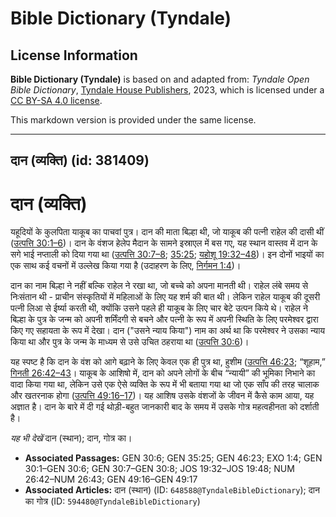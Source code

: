 # Bible Dictionary (Tyndale)

## License Information

**Bible Dictionary (Tyndale)** is based on and adapted from: _Tyndale Open Bible Dictionary_, [Tyndale House Publishers](https://tyndaleopenresources.com/), 2023, which is licensed under a [CC BY-SA 4.0 license](https://creativecommons.org/licenses/by-sa/4.0/legalcode.en).

This markdown version is provided under the same license.



--------------------------------

## दान (व्यक्ति) (id: 381409)

दान (व्यक्ति)
=============

यहूदियों के कुलपिता याकूब का पाचवां पुत्र। दान की माता बिल्हा थी, जो याकूब की पत्नी राहेल की दासी थीं ([उत्पत्ति 30:1–6](https://ref.ly/Gen30:1-Gen30:6))। दान के वंशज हेलेप मैदान के सामने इस्राएल में बस गए, यह स्थान वास्तव में दान के सगे भाई नप्ताली को दिया गया था ([उत्पत्ति 30:7–8](https://ref.ly/Gen30:7-Gen30:8); [35:25](https://ref.ly/Gen35:25); [यहोशू 19:32–48](https://ref.ly/Josh19:32-Josh19:48))। इन दोनों भाइयों का एक साथ कई वचनों में उल्लेख किया गया है (उदाहरण के लिए, [निर्गमन 1:4](https://ref.ly/Exod1:4))। 

दान का नाम बिल्हा ने नहीं बल्कि राहेल ने रखा था, जो बच्चे को अपना मानती थी। राहेल लंबे समय से निःसंतान थी \- प्राचीन संस्कृतियों में महिलाओं के लिए यह शर्म की बात थी। लेकिन राहेल याकूब की दूसरी पत्नी लिआ से ईर्ष्या करती थी, क्योंकि उसने पहले ही याकूब के लिए चार बेटे उत्पन किये थे। राहेल ने बिल्हा के पुत्र के जन्म को अपनी शर्मिंदगी से बचने और पत्नी के रूप में अपनी स्थिति के लिए परमेश्वर द्वारा किए गए सहायता के रूप में देखा। दान ("उसने न्याय किया") नाम का अर्थ था कि परमेश्वर ने उसका न्याय किया था और पुत्र के जन्म के माध्यम से उसे उचित ठहराया था ([उत्पत्ति 30:6](https://ref.ly/Gen30:6))।

यह स्पष्ट है कि दान के वंश को आगे बढ़ाने के लिए केवल एक ही पुत्र था, हुशीम ([उत्पत्ति 46:23](https://ref.ly/Gen46:23); “शूहाम,” [गिनती 26:42–43](https://ref.ly/Num26:42-Num26:43)। याकूब के आशिषो में, दान को अपने लोगों के बीच “न्यायी” की भूमिका निभाने का वादा किया गया था, लेकिन उसे एक ऐसे व्यक्ति के रूप में भी बताया गया था जो एक साँप की तरह चालाक और खतरनाक होगा ([उत्पत्ति 49:16–17](https://ref.ly/Gen49:16-Gen49:17))। यह आशिष उसके वंशजों के जीवन में कैसे काम आया, यह अज्ञात है। दान के बारे में दी गई थोड़ी\-बहुत जानकारी बाद के समय में उसके गोत्र महत्वहीनता को दर्शाती है।

*यह भी देखें* दान (स्थान); दान, गोत्र का। 

* **Associated Passages:** GEN 30:6; GEN 35:25; GEN 46:23; EXO 1:4; GEN 30:1–GEN 30:6; GEN 30:7–GEN 30:8; JOS 19:32–JOS 19:48; NUM 26:42–NUM 26:43; GEN 49:16–GEN 49:17
* **Associated Articles:** दान (स्थान) (ID: `648588@TyndaleBibleDictionary`); दान का गोत्र (ID: `594480@TyndaleBibleDictionary`)

